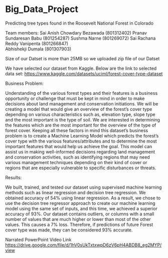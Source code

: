 # Big_Data_Project

Predicting tree types found in the Roosevelt National Forest in Colorado

Team members:
Sai Anish Chowdary Bezawada (801312402) 
Pranav Sundaresan Babu (801254287) 
Sushma Narne (801269072)
Sai Rachana Reddy Vanipenta (801266847)  
Abhishekji Dumala (801307903)

Size of our Datset is more than 25MB so we uploaded zip file of our Datset

We have selected our dataset from Kaggle. Below are the link to selected data set: 
https://www.kaggle.com/datasets/uciml/forest-cover-type-dataset

Business Problem:

Understanding of the various forest types and their features is a business opportunity or challenge that must be kept in mind in order to make decisions about land management and conservation initiations. We will be creating a model that would give an overview of the forest’s cover type depending on various characteristics such as, elevation type, slope type and the most important is the type of soil. We are interested in determining the features which are the most important for the overview of the type of forest cover.
Keeping all these factors in mind this dataset’s business problem is to create a Machine Learning Model which predicts the forest’s cover type with the various features/attributes and to determine the most important features that would help us achieve the goal. This model can assist us in making well-informed decisions regarding land management and conservation activities, such as identifying  regions that may need various  management 
techniques depending on their kind of cover or regions that are especially vulnerable to specific disturbances or threats.

Results:

We built, trained, and tested our dataset using supervised machine learning methods such as linear regression and decision tree regression. We obtained accuracy of 54% using linear regression. 
As a result, we chose to use the decision tree regressor approach to create our machine learning model using the same set of inputs, and this time, we achieved a superior accuracy of 93%. Our dataset contains outliers, or columns with a small number of values that are much higher or lower than most of the other values. This causes a 7% loss.
Therefore, if predictions of future Forest cover type was made, they can be considered 93% accurate.


Narrated PowerPoint Video Link
https://drive.google.com/file/d/1hV0sUkTxtxwpD6zV6pH4ABDB8_eg2MYP/view

